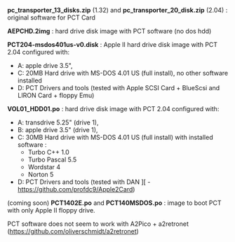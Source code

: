 **pc_transporter_13_disks.zip** (1.32) and **pc_transporter_20_disk.zip** (2.04) : original software for PCT Card  

**AEPCHD.2img** : hard drive disk image with PCT software (no dos hdd)  

**PCT204-msdos401us-v0.disk** : Apple II hard drive disk image with PCT 2.04 configured with:  
- A: apple drive 3.5",  
- C: 20MB Hard drive with MS-DOS 4.01 US (full install), no other software installed
- D: PCT Drivers and tools
(tested with Apple SCSI Card + BlueScsi and LIRON Card + floppy Emu)

**VOL01_HDD01.po** : hard drive disk image with PCT 2.04 configured with:  
- A: transdrive 5.25" (drive 1),
- B: apple drive 3.5" (drive 1),
- C: 30MB Hard drive with MS-DOS 4.01 US (full install) with installed software :
  - Turbo C++ 1.0
  - Turbo Pascal 5.5
  - Wordstar 4
  - Norton 5
- D: PCT Drivers and tools
(tested with DAN ][ - https://github.com/profdc9/Apple2Card)  

(coming soon) **PCT1402E.po** and **PCT140MSDOS.po** : image to boot PCT with only Apple II floppy drive.  

PCT software does not seem to work with A2Pico + a2retronet (https://github.com/oliverschmidt/a2retronet)

